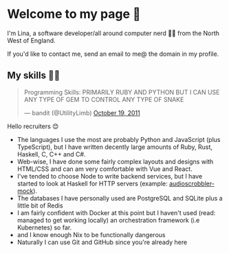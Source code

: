 # Welcome to my page 👋

I'm Lina, a software developer/all around computer nerd 👩‍💻 from the North West of England.

If you'd like to contact me, send an email to me@ the domain in my profile.

## My skills 👀👀

<blockquote class="twitter-tweet" data-dnt="true"><p lang="en" dir="ltr">Programming Skills: PRIMARILY RUBY AND PYTHON BUT I CAN USE ANY TYPE OF GEM TO CONTROL ANY TYPE OF SNAKE</p>&mdash; bandit (@UtilityLimb) <a href="https://twitter.com/UtilityLimb/status/126780301211992064?ref_src=twsrc%5Etfw">October 19, 2011</a></blockquote> <!--<script async src="https://platform.twitter.com/widgets.js" charset="utf-8"></script>-->

Hello recruiters 😊

* The languages I use the most are probably Python and JavaScript (plus TypeScript), but I have written decently large amounts of Ruby, Rust, Haskell, C, C++ and C#.
* Web-wise, I have done some fairly complex layouts and designs with HTML/CSS and can am very comfortable with Vue and React.
* I've tended to choose Node to write backend services, but I have started to look at Haskell for HTTP servers (example: [audioscrobbler-mock](https://github.com/linabeee/audioscrobbler-mock)).
* The databases I have personally used are PostgreSQL and SQLite plus a little bit of Redis
* I am fairly confident with Docker at this point but I haven't used (read: managed to get working locally) an orchestration framework (i.e Kubernetes) so far.
* and I know enough Nix to be functionally dangerous
* Naturally I can use Git and GitHub since you're already here

